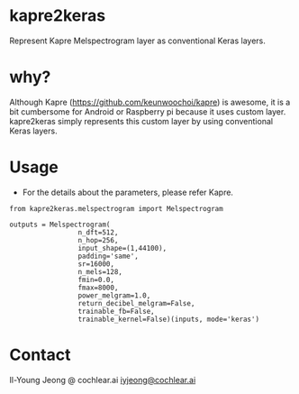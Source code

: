 # kapre2keras
Represent Kapre Melspectrogram layer as conventional Keras layers.

# why?

Although Kapre (https://github.com/keunwoochoi/kapre) is awesome, it is a bit cumbersome for Android or Raspberry pi because it uses custom layer. kapre2keras simply represents this custom layer by using conventional Keras layers.

# Usage

- For the details about the parameters, please refer Kapre.

```
from kapre2keras.melspectrogram import Melspectrogram

outputs = Melspectrogram(
                 n_dft=512, 
                 n_hop=256, 
                 input_shape=(1,44100), 
                 padding='same', 
                 sr=16000, 
                 n_mels=128, 
                 fmin=0.0, 
                 fmax=8000, 
                 power_melgram=1.0, 
                 return_decibel_melgram=False, 
                 trainable_fb=False, 
                 trainable_kernel=False)(inputs, mode='keras')
```

# Contact

Il-Young Jeong @ cochlear.ai
iyjeong@cochlear.ai
